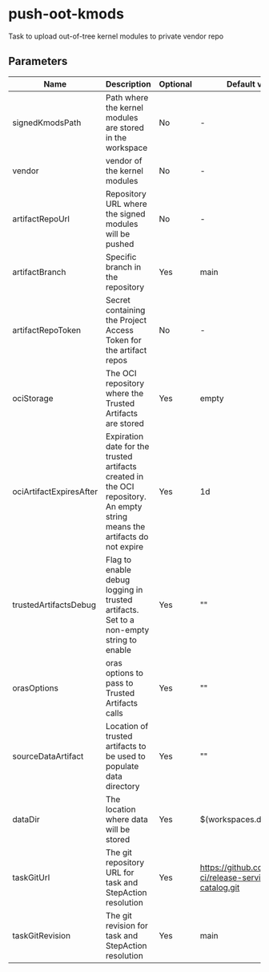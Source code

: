 # push-oot-kmods

Task to upload out-of-tree kernel modules to private vendor repo

## Parameters

| Name                    | Description                                                                                                                | Optional | Default value                                             |
|-------------------------|----------------------------------------------------------------------------------------------------------------------------|----------|-----------------------------------------------------------|
| signedKmodsPath         | Path where the kernel modules are stored in the workspace                                                                  | No       | -                                                         |
| vendor                  | vendor of the kernel modules                                                                                               | No       | -                                                         |
| artifactRepoUrl         | Repository URL where the signed modules will be pushed                                                                     | No       | -                                                         |
| artifactBranch          | Specific branch in the repository                                                                                          | Yes      | main                                                      |
| artifactRepoToken       | Secret containing the Project Access Token for the artifact repos                                                          | No       | -                                                         |
| ociStorage              | The OCI repository where the Trusted Artifacts are stored                                                                  | Yes      | empty                                                     |
| ociArtifactExpiresAfter | Expiration date for the trusted artifacts created in the OCI repository. An empty string means the artifacts do not expire | Yes      | 1d                                                        |
| trustedArtifactsDebug   | Flag to enable debug logging in trusted artifacts. Set to a non-empty string to enable                                     | Yes      | ""                                                        |
| orasOptions             | oras options to pass to Trusted Artifacts calls                                                                            | Yes      | ""                                                        |
| sourceDataArtifact      | Location of trusted artifacts to be used to populate data directory                                                        | Yes      | ""                                                        |
| dataDir                 | The location where data will be stored                                                                                     | Yes      | $(workspaces.data.path)                                   |
| taskGitUrl              | The git repository URL for task and StepAction resolution                                                                  | Yes      | https://github.com/konflux-ci/release-service-catalog.git |
| taskGitRevision         | The git revision for task and StepAction resolution                                                                        | Yes      | main                                                      |
